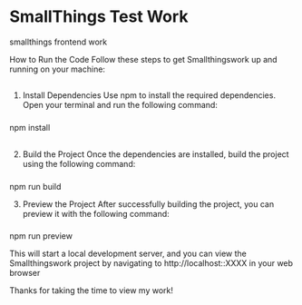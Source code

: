 # SmallThings Test Work
smallthings frontend work


How to Run the Code
Follow these steps to get Smallthingswork up and running on your machine:

##
1. Install Dependencies
Use npm to install the required dependencies. Open your terminal and run the following command:

###
npm install

##
2. Build the Project
Once the dependencies are installed, build the project using the following command:

###
npm run build

3. Preview the Project
After successfully building the project, you can preview it with the following command:

###
npm run preview

This will start a local development server, and you can view the Smallthingswork project by navigating to 
http://localhost::XXXX in your web browser

Thanks for taking the time to view my work!
